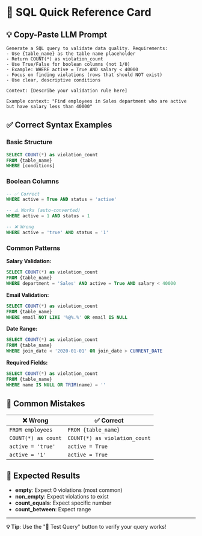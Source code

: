 # 🚀 SQL Quick Reference Card

## 💡 Copy-Paste LLM Prompt

```
Generate a SQL query to validate data quality. Requirements:
- Use {table_name} as the table name placeholder
- Return COUNT(*) as violation_count
- Use True/False for boolean columns (not 1/0)
- Example: WHERE active = True AND salary < 40000
- Focus on finding violations (rows that should NOT exist)
- Use clear, descriptive conditions

Context: [Describe your validation rule here]

Example context: "Find employees in Sales department who are active but have salary less than 40000"
```

## ✅ Correct Syntax Examples

### Basic Structure
```sql
SELECT COUNT(*) as violation_count
FROM {table_name}
WHERE [conditions]
```

### Boolean Columns
```sql
-- ✅ Correct
WHERE active = True AND status = 'active'

-- ⚠️ Works (auto-converted)
WHERE active = 1 AND status = 1

-- ❌ Wrong
WHERE active = 'true' AND status = '1'
```

### Common Patterns

**Salary Validation:**
```sql
SELECT COUNT(*) as violation_count
FROM {table_name}
WHERE department = 'Sales' AND active = True AND salary < 40000
```

**Email Validation:**
```sql
SELECT COUNT(*) as violation_count
FROM {table_name}
WHERE email NOT LIKE '%@%.%' OR email IS NULL
```

**Date Range:**
```sql
SELECT COUNT(*) as violation_count
FROM {table_name}
WHERE join_date < '2020-01-01' OR join_date > CURRENT_DATE
```

**Required Fields:**
```sql
SELECT COUNT(*) as violation_count
FROM {table_name}
WHERE name IS NULL OR TRIM(name) = ''
```

## 🚨 Common Mistakes

| ❌ Wrong | ✅ Correct |
|----------|------------|
| `FROM employees` | `FROM {table_name}` |
| `COUNT(*) as count` | `COUNT(*) as violation_count` |
| `active = 'true'` | `active = True` |
| `active = '1'` | `active = True` |

## 🎯 Expected Results

- **empty**: Expect 0 violations (most common)
- **non_empty**: Expect violations to exist
- **count_equals**: Expect specific number
- **count_between**: Expect range

---

**💡 Tip**: Use the "🧪 Test Query" button to verify your query works!
